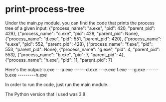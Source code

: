 # print-process-tree
Under the main.py module, you can find the code that prints the process tree of a given input:
        {"process_name": "a.exe", "pid": 420, "parent_pid": 428},
        {"process_name": "c.exe", "pid": 428, "parent_pid": None},
        {"process_name": "d.exe", "pid": 551, "parent_pid": 420},
        {"process_name": "e.exe", "pid": 552, "parent_pid": 428},
        {"process_name": "f.exe", "pid": 553, "parent_pid": None},
        {"process_name": "g.exe", "pid": 4, "parent_pid": 553},
        {"process_name": "b.exe", "pid": 7, "parent_pid": 4},
        {"process_name": "h.exe", "pid": 11, "parent_pid": 7}
        
Here's the output:
c.exe
---a.exe
------d.exe
---e.exe
f.exe
---g.exe
------b.exe
---------h.exe

In order to run the code, just run the main module.

The Python version that I used was 3.8
